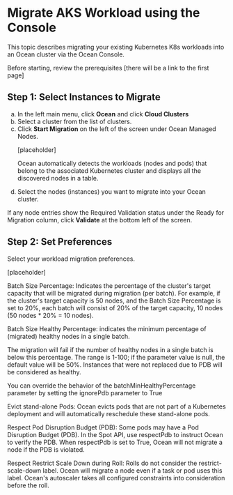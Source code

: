 <meta name=“robots” content=“noindex”>

#  Migrate AKS Workload using the Console

This topic describes migrating your existing Kubernetes K8s workloads into an Ocean cluster via the Ocean Console.

Before starting, review the prerequisites [there will be a link to the first page]

##  Step 1: Select Instances to Migrate

<ol style="list-style-type: lower-alpha;">
<li>In the left main menu, click <b>Ocean</b> and click <b>Cloud Clusters</b></li>
<li>Select a cluster from the list of clusters.</li>
<li>Click <b>Start Migration</b> on the left of the screen under Ocean Managed Nodes.</li>

  [placeholder]

Ocean automatically detects the workloads (nodes and pods) that belong to the associated Kubernetes    cluster and displays all the discovered nodes in a table.
<li>Select the nodes (instances) you want to migrate into your Ocean cluster.</li>
</ol>


If any node entries show the Required Validation status under the Ready for Migration column, click **Validate** at the bottom left of the screen.

##  Step 2: Set Preferences

Select your workload migration preferences.

[placeholder]

Batch Size Percentage: Indicates the percentage of the cluster's target capacity that will be migrated during migration (per batch). For example, if the cluster's target capacity is 50 nodes, and the Batch Size Percentage is set to 20%, each batch will consist of 20% of the target capacity, 10 nodes (50 nodes * 20% = 10 nodes).   

Batch Size Healthy Percentage: indicates the minimum percentage of (migrated) healthy nodes in a single batch.

The migration will fail if the number of healthy nodes in a single batch is below this percentage. The range is 1-100; if the parameter value is null, the default value will be 50%. Instances that were not replaced due to PDB will be considered as healthy. 

You can override the behavior of the batchMinHealthyPercentage parameter by setting the ignorePdb parameter to True 

Evict stand-alone Pods: Ocean evicts pods that are not part of a Kubernetes deployment and will automatically reschedule these stand-alone pods.

Respect Pod Disruption Budget (PDB): Some pods may have a Pod Disruption Budget (PDB). In the Spot API, use respectPdb to instruct Ocean to verify the PDB. When respectPdb is set to True, Ocean will not migrate a node if the PDB is violated. 

Respect Restrict Scale Down during Roll: Rolls do not consider the restrict-scale-down label. Ocean will migrate a node even if a task or pod uses this label. Ocean's autoscaler takes all configured constraints into consideration before the roll. 

